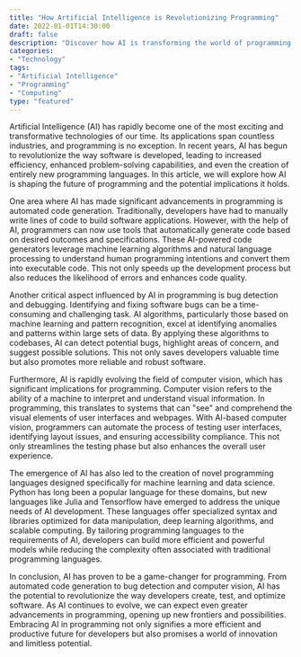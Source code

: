 ```yaml
--- 
title: "How Artificial Intelligence is Revolutionizing Programming"
date: 2022-01-01T14:30:00
draft: false
description: "Discover how AI is transforming the world of programming and its implications for the future."
categories: 
- "Technology"
tags: 
- "Artificial Intelligence"
- "Programming"
- "Computing"
type: "featured"
--- 
```


Artificial Intelligence (AI) has rapidly become one of the most exciting and transformative technologies of our time. Its applications span countless industries, and programming is no exception. In recent years, AI has begun to revolutionize the way software is developed, leading to increased efficiency, enhanced problem-solving capabilities, and even the creation of entirely new programming languages. In this article, we will explore how AI is shaping the future of programming and the potential implications it holds.

One area where AI has made significant advancements in programming is automated code generation. Traditionally, developers have had to manually write lines of code to build software applications. However, with the help of AI, programmers can now use tools that automatically generate code based on desired outcomes and specifications. These AI-powered code generators leverage machine learning algorithms and natural language processing to understand human programming intentions and convert them into executable code. This not only speeds up the development process but also reduces the likelihood of errors and enhances code quality.

Another critical aspect influenced by AI in programming is bug detection and debugging. Identifying and fixing software bugs can be a time-consuming and challenging task. AI algorithms, particularly those based on machine learning and pattern recognition, excel at identifying anomalies and patterns within large sets of data. By applying these algorithms to codebases, AI can detect potential bugs, highlight areas of concern, and suggest possible solutions. This not only saves developers valuable time but also promotes more reliable and robust software.

Furthermore, AI is rapidly evolving the field of computer vision, which has significant implications for programming. Computer vision refers to the ability of a machine to interpret and understand visual information. In programming, this translates to systems that can "see" and comprehend the visual elements of user interfaces and webpages. With AI-based computer vision, programmers can automate the process of testing user interfaces, identifying layout issues, and ensuring accessibility compliance. This not only streamlines the testing phase but also enhances the overall user experience.

The emergence of AI has also led to the creation of novel programming languages designed specifically for machine learning and data science. Python has long been a popular language for these domains, but new languages like Julia and Tensorflow have emerged to address the unique needs of AI development. These languages offer specialized syntax and libraries optimized for data manipulation, deep learning algorithms, and scalable computing. By tailoring programming languages to the requirements of AI, developers can build more efficient and powerful models while reducing the complexity often associated with traditional programming languages.

In conclusion, AI has proven to be a game-changer for programming. From automated code generation to bug detection and computer vision, AI has the potential to revolutionize the way developers create, test, and optimize software. As AI continues to evolve, we can expect even greater advancements in programming, opening up new frontiers and possibilities. Embracing AI in programming not only signifies a more efficient and productive future for developers but also promises a world of innovation and limitless potential.
